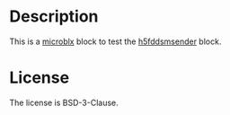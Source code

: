 # Description

This is a [microblx] block to test the [h5fddsmsender] block.

[microblx]: https://github.com/kmarkus/microblx
[h5fddsmsender]: https://github.com/ejans/h5fddsmsender

# License 

The license is BSD-3-Clause.
